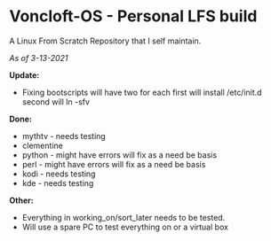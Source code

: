 # Voncloft-OS - Personal LFS build

A Linux From Scratch Repository that I self maintain.

_As of 3-13-2021_

**Update:**

- Fixing bootscripts will have two for each first will install /etc/init.d second will ln -sfv

**Done:**
- mythtv - needs testing
- clementine
- python - might have errors will fix as a need be basis
- perl - might have errors will fix as a need be basis
- kodi - needs testing
- kde - needs testing

**Other:**
- Everything in working_on/sort_later needs to be tested.
- Will use a spare PC to test everything on or a virtual box
